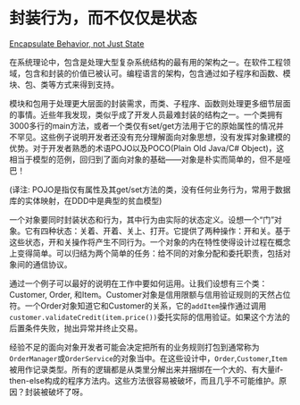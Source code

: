 # 封装行为，而不仅仅是状态

[Encapsulate Behavior, not Just State](https://97-things-every-x-should-know.gitbooks.io/97-things-every-programmer-should-know/content/en/thing_32/)

在系统理论中，包含是处理大型复杂系统结构的最有用的架构之一。在软件工程领域，包含和封装的价值已被认可。编程语言的架构，包含通过如子程序和函数、模块、包、类等方式来得到支持。

模块和包用于处理更大层面的封装需求，而类、子程序、函数则处理更多细节层面的事情。近些年我发现，类似乎成了开发人员最难封装的结构之一。一个类拥有3000多行的main方法，或者一个类仅有set/get方法用于它的原始属性的情况并不罕见。这些例子说明开发者还没有充分理解面向对象思想，没有发挥对象建模的优势。对于开发者熟悉的术语POJO以及POCO(Plain Old Java/C# Object)，这相当于模型的范例，回归到了面向对象的基础——对象是朴实而简单的，但不是哑巴！

(译注: POJO是指仅有属性及其get/set方法的类，没有任何业务行为，常用于数据库的实体映射，在DDD中是典型的贫血模型)

一个对象要同时封装状态和行为，其中行为由实际的状态定义。设想一个“门”对象。它有四种状态：关着、开着、关上、打开。它提供了两种操作：开和关。基于这些状态，开和关操作将产生不同行为。一个对象的内在特性使得设计过程在概念上变得简单。可以归结为两个简单的任务：给不同的对象分配和委托职责，包括对象间的通信协议。

通过一个例子可以最好的说明在工作中要如何运用。让我们设想有三个类：Customer, Order, 和Item。Customer对象是信用限额与信用验证规则的天然占位符。一个Order对象知道它和Customer的关系，它的`addItem`操作通过调用`customer.validateCredit(item.price())`委托实际的信用验证。如果这个方法的后置条件失败，抛出异常并终止交易。

经验不足的面向对象开发者可能会决定把所有的业务规则打包到通常称为`OrderManager`或`OrderService`的对象当中。在这些设计中，`Order`,`Customer`,`Item`被用作记录类型。所有的逻辑都是从类里分解出来并捆绑在一个大的、有大量if-then-else构成的程序方法内。这些方法很容易被破坏，而且几乎不可能维护。原因？封装被破坏了呀。